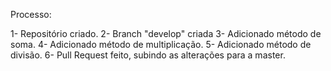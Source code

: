 Processo:

1- Repositório criado.
2- Branch "develop" criada
3- Adicionado método de soma.
4- Adicionado método de multiplicação.
5- Adicionado método de divisão.
6- Pull Request feito, subindo as alterações para a master.